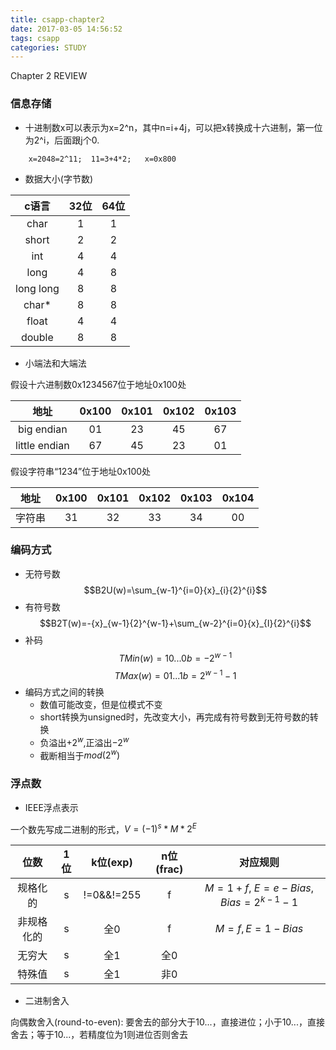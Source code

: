 ```yaml
---
title: csapp-chapter2
date: 2017-03-05 14:56:52
tags: csapp
categories: STUDY
---
```


Chapter 2 REVIEW

<!--more-->
### 信息存储
- 十进制数x可以表示为x=2^n，其中n=i+4j，可以把x转换成十六进制，第一位为2^i，后面跟j个0.
```eg.
	x=2048=2^11;  11=3+4*2;   x=0x800
```
- 数据大小(字节数)

c语言 | 32位 | 64位
:----:|:------:|:----:
char | 1 | 1
short | 2 | 2
int | 4 | 4
long | 4 | 8
long long | 8 | 8
char* | 8 | 8
float | 4 | 4
double | 8 | 8
- 小端法和大端法

假设十六进制数0x1234567位于地址0x100处

地址 | 0x100 | 0x101 | 0x102 | 0x103 
:-----:|:-----:|:-----:|:-----:|:-----:
big endian | 01 | 23 | 45 | 67 
little endian | 67 | 45 | 23 | 01 
	
假设字符串“1234”位于地址0x100处
  
地址 | 0x100 | 0x101 | 0x102 | 0x103 | 0x104
:----:|:----:|:----:|:----:|:----:|:----:
字符串 | 31 | 32 | 33 | 34 | 00
	 
### 编码方式
- 无符号数
$$B2U(w)=\sum_{w-1}^{i=0}{x}_{i}{2}^{i}$$
- 有符号数
$$B2T(w)=-{x}_{w-1}{2}^{w-1}+\sum_{w-2}^{i=0}{x}_{I}{2}^{i}$$
- 补码
$$TMin(w)=10...0b=-{2}^{w-1}$$
$$TMax(w)=01...1b={2}^{w-1}-1$$
- 编码方式之间的转换
	- 数值可能改变，但是位模式不变
	- short转换为unsigned时，先改变大小，再完成有符号数到无符号数的转换
	- 负溢出$+{2}^{w}$,正溢出$-{2}^{w}$
	- 截断相当于$mod({2}^{w})$

### 浮点数
- IEEE浮点表示

一个数先写成二进制的形式，$V={(-1)}^{s}*M*{2}^{E}$

位数 | 1位 | k位(exp) | n位(frac) | 对应规则
:----:|:----:|:----:|:----:|:----:
规格化的 | s | !=0&&!=255 | f | $M=1+f,$ $E=e-Bias,$ $Bias={2}^{k-1}-1$
非规格化的 | s | 全0 | f | $M=f,E=1-Bias$
无穷大 | s | 全1 | 全0 | 
特殊值 | s | 全1 | 非0 | 
- 二进制舍入

向偶数舍入(round-to-even): 要舍去的部分大于10...，直接进位；小于10...，直接舍去；等于10...，若精度位为1则进位否则舍去
